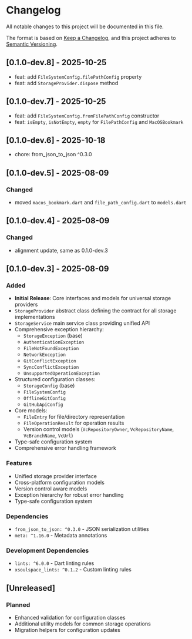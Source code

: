 # Changelog

All notable changes to this project will be documented in this file.

The format is based on [Keep a Changelog](https://keepachangelog.com/en/1.0.0/),
and this project adheres to [Semantic Versioning](https://semver.org/spec/v2.0.0.html).

## [0.1.0-dev.8] - 2025-10-25

- feat: add `FileSystemConfig.filePathConfig` property
- feat: add `StorageProvider.dispose` method

## [0.1.0-dev.7] - 2025-10-25

- feat: add `FileSystemConfig.fromFilePathConfig` constructor
- feat: `isEmpty`, `isNotEmpty`, `empty` for `FilePathConfig` and `MacOSBookmark`

## [0.1.0-dev.6] - 2025-10-18

- chore: from_json_to_json ^0.3.0

## [0.1.0-dev.5] - 2025-08-09

### Changed

- moved `macos_bookmark.dart` and `file_path_config.dart` to `models.dart`

## [0.1.0-dev.4] - 2025-08-09

### Changed

- alignment update, same as 0.1.0-dev.3

## [0.1.0-dev.3] - 2025-08-09

### Added

- **Initial Release**: Core interfaces and models for universal storage providers
- `StorageProvider` abstract class defining the contract for all storage implementations
- `StorageService` main service class providing unified API
- Comprehensive exception hierarchy:
  - `StorageException` (base)
  - `AuthenticationException`
  - `FileNotFoundException`
  - `NetworkException`
  - `GitConflictException`
  - `SyncConflictException`
  - `UnsupportedOperationException`
- Structured configuration classes:
  - `StorageConfig` (base)
  - `FileSystemConfig`
  - `OfflineGitConfig`
  - `GitHubApiConfig`
- Core models:
  - `FileEntry` for file/directory representation
  - `FileOperationResult` for operation results
  - Version control models (`VcRepositoryOwner`, `VcRepositoryName`, `VcBranchName`, `VcUrl`)
- Type-safe configuration system
- Comprehensive error handling framework

### Features

- Unified storage provider interface
- Cross-platform configuration models
- Version control aware models
- Exception hierarchy for robust error handling
- Type-safe configuration system

### Dependencies

- `from_json_to_json: ^0.3.0` - JSON serialization utilities
- `meta: ^1.16.0` - Metadata annotations

### Development Dependencies

- `lints: ^6.0.0` - Dart linting rules
- `xsoulspace_lints: ^0.1.2` - Custom linting rules

## [Unreleased]

### Planned

- Enhanced validation for configuration classes
- Additional utility models for common storage operations
- Migration helpers for configuration updates
